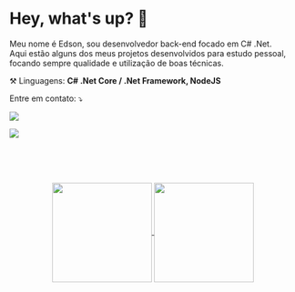 # Hey, what's up? 👋

<p align="left"> 
  Meu nome é Edson, sou desenvolvedor back-end focado em C# .Net.<br>
  Aqui estão alguns dos meus projetos desenvolvidos para estudo pessoal,<br>
  focando sempre qualidade e utilização de boas técnicas.
</p>

<p align="left">
 ⚒️ Linguagens: <strong>C# .Net Core / .Net Framework, NodeJS</strong>
</p>

<p align="left">
 Entre em contato: ⤵️
</p>

<p align="left">
  <a href="[https://www.linkedin.com/in/pablomonteiro](https://www.linkedin.com/in/edson-suzart-0243a4136/)" alt="Linkedin">
  <img src="https://img.shields.io/badge/-Linkedin-0e76a8?style=flat-square&logo=Linkedin&logoColor=white&link=https://www.linkedin.com/in/edson-suzart-0243a4136" /></a>
</p> 

  <a href="https://api.whatsapp.com/send?phone=+5516991017754&text=" alt="WhatsApp">
  <img src="https://img.shields.io/badge/-WhatsApp-25d366?style=flat-square&labelColor=25d366&logo=whatsapp&logoColor=white&link=https://api.whatsapp.com/send?phone=+5516991017754&text="/></a>
 
<br><br><br>

<p align=center>
  <a href="https://github.com/anuraghazra/github-readme-stats" title="Top Langs">
    <img height=175 align="center" src="https://github-readme-stats.vercel.app/api/top-langs/?username=edson-suzart&layout=compact&theme=gotham">
  </a>
  <a href="https://github.com/anuraghazra/github-readme-stats" title="About Me">
  <img height=175 align="center" src="https://github-readme-stats.vercel.app/api?username=edson-suzart&show_icons=true&layout=compact&theme=gotham" />
  </a>
</p>

</h2>
